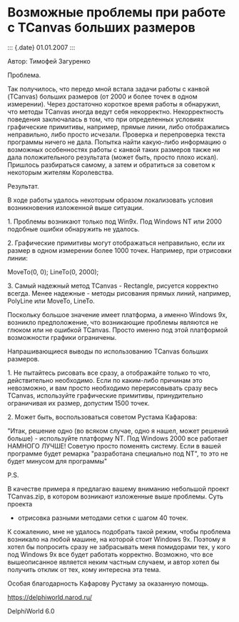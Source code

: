 Возможные проблемы при работе с TCanvas больших размеров
========================================================

::: {.date}
01.01.2007
:::

Автор: Тимофей Загуренко

Проблема.

Так получилось, что передо мной встала задачи работы с канвой (TCanvas)
больших размеров (от 2000 и более точек в одном измерении). Через
достаточно короткое время работы я обнаружил, что методы TCanvas иногда
ведут себя некорректно. Некорректность поведения заключалась в том, что
при определенных условиях графические примитивы, например, прямые линии,
либо отображались неправильно, либо просто исчезали. Проверка и
перепроверка текста программы ничего не дала. Попытка найти какую-либо
информацию о возможных особенностях работы с канвой таких размеров также
ни дала положительного результата (может быть, просто плохо искал).
Пришлось разбираться самому, а затем и обратиться за советом к некоторым
жителям Королевства.

Результат.

В ходе работы удалось некоторым образом локализовать условия
возникновения изложенной выше ситуации.

1\. Проблемы возникают только под Win9x. Под Windows NT или 2000 подобные
ошибки обнаружить не удалось.

2\. Графические примитивы могут отображаться неправильно, если их размер
в одном измерении более 1000 точек. Например, при отрисовки линии:

MoveTo(0, 0); LineTo(0, 2000);

3\. Самый надежный метод TCanvas - Rectangle, рисуется корректно всегда.
Менее надежные - методы рисования прямых линий, например, PolyLine или
MoveTo, LineTo.

Поскольку большое значение имеет платформа, а именно Windows 9x,
возникло предположение, что возникающие проблемы являются не глюком или
не ошибкой TCanvas. Просто именно под этой платформой возможности
графики ограничены.

Напрашивающиеся выводы по использованию TCanvas больших размеров.

1\. Не пытайтесь рисовать все сразу, а отображайте только то что,
действительно необходимо. Если по каким-либо причинам это невозможно, и
вам просто необходимо перерисовывать сразу весь TCanvas, используйте
графические примитивы, принудительно ограничивая их размер, допустим
1500 точек.

2\. Может быть, воспользоваться советом Рустама Кафарова:

\"Итак, решение одно (во всяком случае, одно я нашел, может решений
больше) - используйте платформу NT. Под Windows 2000 все работает
НАМНОГО ЛУЧШЕ! Советую просто поменять систему. Если в вашей программе
будет ремарка \"разработана специально под NT\", то это не будет минусом
для программы\"

P.S.

В качестве примера я предлагаю вашему вниманию небольшой проект
TCanvas.zip, в котором возникают изложенные выше проблемы. Суть проекта
- отрисовка разными методами сетки с шагом 40 точек.

К сожалению, мне не удалось подобрать такой режим, чтобы проблема
возникало на любой машине, на которой стоит Windows 9x. Поэтому я хотел
бы попросить сразу не забрасывать меня помидорами тех, у кого под
Windows 9x все будет работать корректно. Возможно, что все вышеописанное
является неким частным случаем, и автор хотел бы получить отклик от тех,
кому интересна эта тема.

Особая благодарность Кафарову Рустаму за оказанную помощь.

<https://delphiworld.narod.ru/>

DelphiWorld 6.0
